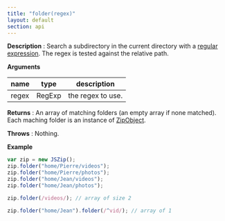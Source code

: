 ```yaml
---
title: "folder(regex)"
layout: default
section: api
---
```


__Description__ : Search a subdirectory in the current directory with a
[regular expression](https://developer.mozilla.org/en-US/docs/Web/JavaScript/Guide/Regular_Expressions).
The regex is tested against the relative path.

__Arguments__

name  | type   | description
------|--------|------------
regex | RegExp | the regex to use.

__Returns__ : An array of matching folders (an empty array if none matched).
Each maching folder is an instance of [ZipObject]({{site.baseurl}}/documentation/api_zipobject.html).

__Throws__ : Nothing.

<!--
__Complexity__ : **O(k)** where k is the number of entries in the current JSZip
instance.
-->

__Example__

```js
var zip = new JSZip();
zip.folder("home/Pierre/videos");
zip.folder("home/Pierre/photos");
zip.folder("home/Jean/videos");
zip.folder("home/Jean/photos");

zip.folder(/videos/); // array of size 2

zip.folder("home/Jean").folder(/^vid/); // array of 1
```

